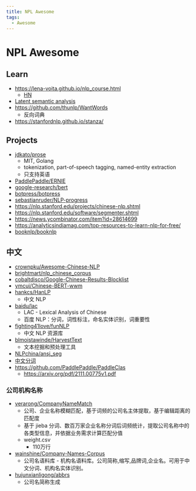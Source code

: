 ```yaml
---
title: NPL Awesome
tags:
  - Awesome
---
```


# NPL Awesome

## Learn

- https://lena-voita.github.io/nlp_course.html
  - [HN](https://news.ycombinator.com/item?id=29826233)
- [Latent semantic analysis](https://en.wikipedia.org/wiki/Latent_semantic_analysis)
- https://github.com/thunlp/WantWords
  - 反向词典
- https://stanfordnlp.github.io/stanza/

## Projects

- [jdkato/prose](https://github.com/jdkato/prose)
  - MIT, Golang
  - tokenization, part-of-speech tagging, named-entity extraction
  - 只支持英语
- [PaddlePaddle/ERNIE](https://github.com/PaddlePaddle/ERNIE)
- [google-research/bert](https://github.com/google-research/bert)
- [botpress/botpress](https://github.com/botpress/botpress)
- [sebastianruder/NLP-progress](https://github.com/sebastianruder/NLP-progress)
- https://nlp.stanford.edu/projects/chinese-nlp.shtml
- https://nlp.stanford.edu/software/segmenter.shtml
- https://news.ycombinator.com/item?id=28614699
- https://analyticsindiamag.com/top-resources-to-learn-nlp-for-free/
- [booknlp/booknlp](https://github.com/booknlp/booknlp)

## 中文

- [crownpku/Awesome-Chinese-NLP](https://github.com/crownpku/Awesome-Chinese-NLP)
- [brightmart/nlp_chinese_corpus](https://github.com/brightmart/nlp_chinese_corpus)
- [cobaltdisco/Google-Chinese-Results-Blocklist](https://github.com/cobaltdisco/Google-Chinese-Results-Blocklist)
- [ymcui/Chinese-BERT-wwm](https://github.com/ymcui/Chinese-BERT-wwm)
- [hankcs/HanLP](https://github.com/hankcs/HanLP)
  - 中文 NLP
- [baidu/lac](https://github.com/baidu/lac)
  - LAC - Lexical Analysis of Chinese
  - 百度 NLP：分词，词性标注，命名实体识别，词重要性
- [fighting41love/funNLP](https://github.com/fighting41love/funNLP)
  - 中文 NLP 资源库
- [blmoistawinde/HarvestText](https://github.com/blmoistawinde/HarvestText)
  - 文本挖掘和预处理工具
- [NLPchina/ansj_seg](https://github.com/NLPchina/ansj_seg)
- [中文分词](http://www.hankcs.com/nlp/segment/)
- https://github.com/PaddlePaddle/PaddleClas
  - https://arxiv.org/pdf/2111.00775v1.pdf

### 公司机构名称

- [verarong/CompanyNameMatch](https://github.com/verarong/CompanyNameMatch)
  - 公司、企业名称模糊匹配，基于词频的公司名主体提取，基于编辑距离的匹配度
  - 基于 jieba 分词、数百万家企业名称分词后词频统计，提取公司名称中的各类型信息，并依据业务需求计算匹配分值
  - weight.csv
    - 110万行
- [wainshine/Company-Names-Corpus](https://github.com/wainshine/Company-Names-Corpus)
  - 公司名语料库 - 机构名语料库。公司简称,缩写,品牌词,企业名。可用于中文分词、机构名实体识别。
- [hujunxianligong/abbrs](https://github.com/hujunxianligong/abbrs)
  - 公司名简称生成

